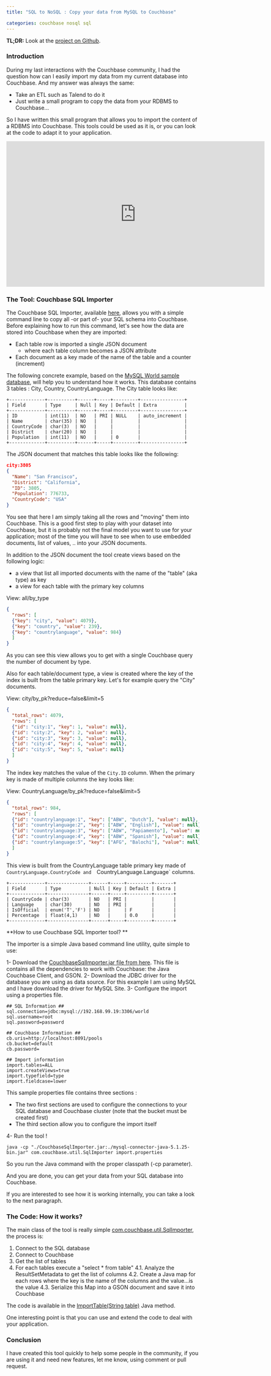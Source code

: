 ```yaml
---
title: "SQL to NoSQL : Copy your data from MySQL to Couchbase"

categories: couchbase nosql sql
---
```


**TL;DR:** Look at the [project on Github](https://github.com/tgrall/couchbase-sql-importer).

### Introduction

During my last interactions with the Couchbase community, I had the question how can I easily import my data from my current database into Couchbase. And my answer was always the same:

*   Take an ETL such as Talend to do it
*   Just write a small program to copy the data from your RDBMS to Couchbase...

So I have written this small program that allows you to import the content of a RDBMS into Couchbase. This tools could be used as it is, or you can look at the code to adapt it to your application.

<iframe width="675" height="380" src="https://www.youtube.com/embed/xzqBjhYKCLY" frameborder="0" allow="accelerometer; autoplay; encrypted-media; gyroscope; picture-in-picture" allowfullscreen></iframe>


### The Tool: Couchbase SQL Importer

The Couchbase SQL Importer, available [here](http://github.com/tgrall/couchbase-sql-importer), allows you with a simple command line to copy all -or part of- your SQL schema into Couchbase. Before explaining how to run this command, let's see how the data are stored into Couchbase when they are imported:


*   Each table row is imported a single JSON document
    *   where each table column becomes a JSON attribute
*   Each document as a key made of the name of the table and a counter (increment)


The following concrete example, based on the [MySQL World sample database](http://dev.mysql.com/doc/world-setup/en/index.html), will help you to understand how it works. This database contains 3 tables : City, Country, CountryLanguage. The City table looks like:

```
+-------------+----------+------+-----+---------+----------------+
| Field       | Type     | Null | Key | Default | Extra          |
+-------------+----------+------+-----+---------+----------------+
| ID          | int(11)  | NO   | PRI | NULL    | auto_increment |
| Name        | char(35) | NO   |     |         |                |
| CountryCode | char(3)  | NO   |     |         |                |
| District    | char(20) | NO   |     |         |                |
| Population  | int(11)  | NO   |     | 0       |                |
+-------------+----------+------+-----+---------+----------------+
```

The JSON document that matches this table looks like the following:

``` json
city:3805
{
  "Name": "San Francisco",
  "District": "California",
  "ID": 3805,
  "Population": 776733,
  "CountryCode": "USA"
}
```

You see that here I am simply taking all the rows and "moving" them into Couchbase. This is a good first step to play with your dataset into Couchbase, but it is probably not the final model you want to use for your application; most of the time you will have to see when to use embedded documents, list of values, .. into your JSON documents.

In addition to the JSON document the tool create views based on the following logic:

*   a view that list all imported documents with the name of the "table" (aka type) as key
*   a view for each table with the primary key columns


View: all/by_type

``` json
{
  "rows": [
  {"key": "city", "value": 4079},
  {"key": "country", "value": 239},
  {"key": "countrylanguage", "value": 984}
  ]
}
```

As you can see this view allows you to get with a single Couchbase query the number of document by type.

Also for each table/document type, a view is created where the key of the index is built from the table primary key. Let's for example query the "City" documents.



View: city/by_pk?reduce=false&amp;limit=5

``` json
{
  "total_rows": 4079,
  "rows": [
  {"id": "city:1", "key": 1, "value": null},
  {"id": "city:2", "key": 2, "value": null},
  {"id": "city:3", "key": 3, "value": null},
  {"id": "city:4", "key": 4, "value": null},
  {"id": "city:5", "key": 5, "value": null}
  ]
}
```

The index key matches the value of the `City.ID` column.  When the primary key is made of multiple columns the key looks like:

View: CountryLanguage/by_pk?reduce=false&amp;limit=5
``` json
{
  "total_rows": 984,
  "rows": [
  {"id": "countrylanguage:1", "key": ["ABW", "Dutch"], "value": null},
  {"id": "countrylanguage:2", "key": ["ABW", "English"], "value": null},
  {"id": "countrylanguage:3", "key": ["ABW", "Papiamento"], "value": null},
  {"id": "countrylanguage:4", "key": ["ABW", "Spanish"], "value": null},
  {"id": "countrylanguage:5", "key": ["AFG", "Balochi"], "value": null}
  ]
}
```


This view is built from the CountryLanguage table primary key made of `CountryLanguage.CountryCode and  `CountryLanguage.Language` columns.

```
+-------------+---------------+------+-----+---------+-------+
| Field       | Type          | Null | Key | Default | Extra |
+-------------+---------------+------+-----+---------+-------+
| CountryCode | char(3)       | NO   | PRI |         |       |
| Language    | char(30)      | NO   | PRI |         |       |
| IsOfficial  | enum('T','F') | NO   |     | F       |       |
| Percentage  | float(4,1)    | NO   |     | 0.0     |       |
+-------------+---------------+------+-----+---------+-------+
```


**How to use Couchbase SQL Importer tool? **

The importer is a simple Java based command line utility, quite simple to use:


1- Download the [CouchbaseSqlImporter.jar file from here](http://goo.gl/IF89e). This file is contains all the dependencies to work with Couchbase: the Java Couchbase Client, and GSON.
2- Download the JDBC driver for the database you are using as data source. For this example I am using MySQL and I have download the driver for MySQL Site.
3- Configure the import using a properties file.

```
## SQL Information ##
sql.connection=jdbc:mysql://192.168.99.19:3306/world
sql.username=root
sql.password=password

## Couchbase Information ##
cb.uris=http://localhost:8091/pools
cb.bucket=default
cb.password=

## Import information
import.tables=ALL
import.createViews=true
import.typefield=type
import.fieldcase=lower
```


This sample properties file contains three sections :

*   The two first sections are used to configure the connections to your SQL database and Couchbase cluster (note that the bucket must be created first)
*   The third section allow you to configure the import itself


4- Run the tool !

```
java -cp "./CouchbaseSqlImporter.jar:./mysql-connector-java-5.1.25-bin.jar" com.couchbase.util.SqlImporter import.properties
```
So you run the Java command with the proper classpath (-cp parameter).

And you are done, you can get your data from your SQL database into Couchbase.

If you are interested to see how it is working internally, you can take a look to the next paragraph.


### The Code: How it works?

The main class of the tool is really simple  [com.couchbase.util.SqlImporter](https://github.com/tgrall/couchbase-sql-importer/blob/master/sql-importer-lib/src/main/java/com/couchbase/util/SqlImporter.java), the process is:

1. Connect to the SQL database
2. Connect to Couchbase
3. Get the list of tables
4. For each tables execute a "select * from table"
    4.1. Analyze the ResultSetMetadata to get the list of columns
    4.2. Create a Java map for each rows where the key is the name of the columns and the value…is the value
    4.3. Serialize this Map into a GSON document and save it into Couchbase

The code is available in the [ImportTable(String table)](https://github.com/tgrall/couchbase-sql-importer/blob/master/sql-importer-lib/src/main/java/com/couchbase/util/SqlImporter.java#L212) Java method.

One interesting point is that you can use and extend the code to deal with your application.


### Conclusion

I have created this tool quickly to help some people in the community, if you are using it and need new features, let me know, using comment or pull request.
